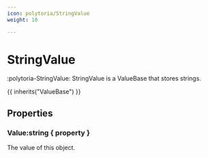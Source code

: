 ```yaml
---
icon: polytoria/StringValue
weight: 10

---
```


# StringValue

:polytoria-StringValue: StringValue is a ValueBase that stores strings.

{{ inherits("ValueBase") }}

## Properties
### Value:string { property }
The value of this object.